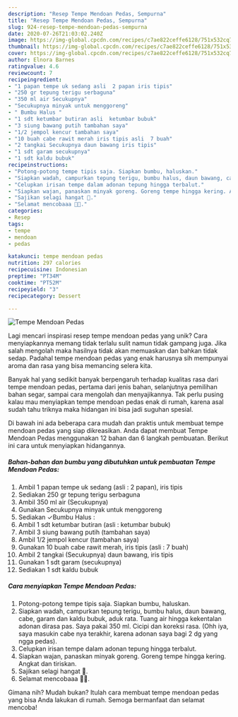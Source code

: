 ```yaml
---
description: "Resep Tempe Mendoan Pedas, Sempurna"
title: "Resep Tempe Mendoan Pedas, Sempurna"
slug: 924-resep-tempe-mendoan-pedas-sempurna
date: 2020-07-26T21:03:02.240Z
image: https://img-global.cpcdn.com/recipes/c7ae822ceffe6128/751x532cq70/tempe-mendoan-pedas-foto-resep-utama.jpg
thumbnail: https://img-global.cpcdn.com/recipes/c7ae822ceffe6128/751x532cq70/tempe-mendoan-pedas-foto-resep-utama.jpg
cover: https://img-global.cpcdn.com/recipes/c7ae822ceffe6128/751x532cq70/tempe-mendoan-pedas-foto-resep-utama.jpg
author: Elnora Barnes
ratingvalue: 4.6
reviewcount: 7
recipeingredient:
- "1 papan tempe uk sedang asli  2 papan iris tipis"
- "250 gr tepung terigu serbaguna"
- "350 ml air Secukupnya"
- "Secukupnya minyak untuk menggoreng"
- " Bumbu Halus "
- "1 sdt ketumbar butiran asli  ketumbar bubuk"
- "3 siung bawang putih tambahan saya"
- "1/2 jempol kencur tambahan saya"
- "10 buah cabe rawit merah iris tipis asli  7 buah"
- "2 tangkai Secukupnya daun bawang iris tipis"
- "1 sdt garam secukupnya"
- "1 sdt kaldu bubuk"
recipeinstructions:
- "Potong-potong tempe tipis saja. Siapkan bumbu, haluskan."
- "Siapkan wadah, campurkan tepung terigu, bumbu halus, daun bawang, cabe, garam dan kaldu bubuk, aduk rata. Tuang air hingga kekentalan adonan dirasa pas. Saya pakai 350 ml. Cicipi dan koreksi rasa. (Ohh iya, saya masukin cabe nya terakhir, karena adonan saya bagi 2 dg yang ngga pedas)."
- "Celupkan irisan tempe dalam adonan tepung hingga terbalut."
- "Siapkan wajan, panaskan minyak goreng. Goreng tempe hingga kering. Angkat dan tiriskan."
- "Sajikan selagi hangat 🤩."
- "Selamat mencobaaa 🤗🥰."
categories:
- Resep
tags:
- tempe
- mendoan
- pedas

katakunci: tempe mendoan pedas 
nutrition: 297 calories
recipecuisine: Indonesian
preptime: "PT34M"
cooktime: "PT52M"
recipeyield: "3"
recipecategory: Dessert

---
```



![Tempe Mendoan Pedas](https://img-global.cpcdn.com/recipes/c7ae822ceffe6128/751x532cq70/tempe-mendoan-pedas-foto-resep-utama.jpg)

Lagi mencari inspirasi resep tempe mendoan pedas yang unik? Cara menyiapkannya memang tidak terlalu sulit namun tidak gampang juga. Jika salah mengolah maka hasilnya tidak akan memuaskan dan bahkan tidak sedap. Padahal tempe mendoan pedas yang enak harusnya sih mempunyai aroma dan rasa yang bisa memancing selera kita.

Banyak hal yang sedikit banyak berpengaruh terhadap kualitas rasa dari tempe mendoan pedas, pertama dari jenis bahan, selanjutnya pemilihan bahan segar, sampai cara mengolah dan menyajikannya. Tak perlu pusing kalau mau menyiapkan tempe mendoan pedas enak di rumah, karena asal sudah tahu triknya maka hidangan ini bisa jadi suguhan spesial.




Di bawah ini ada beberapa cara mudah dan praktis untuk membuat tempe mendoan pedas yang siap dikreasikan. Anda dapat membuat Tempe Mendoan Pedas menggunakan 12 bahan dan 6 langkah pembuatan. Berikut ini cara untuk menyiapkan hidangannya.

<!--inarticleads1-->

##### Bahan-bahan dan bumbu yang dibutuhkan untuk pembuatan Tempe Mendoan Pedas:

1. Ambil 1 papan tempe uk sedang (asli : 2 papan), iris tipis
1. Sediakan 250 gr tepung terigu serbaguna
1. Ambil 350 ml air (Secukupnya)
1. Gunakan Secukupnya minyak untuk menggoreng
1. Sediakan  ✓Bumbu Halus :
1. Ambil 1 sdt ketumbar butiran (asli : ketumbar bubuk)
1. Ambil 3 siung bawang putih (tambahan saya)
1. Ambil 1/2 jempol kencur (tambahan saya)
1. Gunakan 10 buah cabe rawit merah, iris tipis (asli : 7 buah)
1. Ambil 2 tangkai (Secukupnya) daun bawang, iris tipis
1. Gunakan 1 sdt garam (secukupnya)
1. Sediakan 1 sdt kaldu bubuk




<!--inarticleads2-->

##### Cara menyiapkan Tempe Mendoan Pedas:

1. Potong-potong tempe tipis saja. Siapkan bumbu, haluskan.
1. Siapkan wadah, campurkan tepung terigu, bumbu halus, daun bawang, cabe, garam dan kaldu bubuk, aduk rata. Tuang air hingga kekentalan adonan dirasa pas. Saya pakai 350 ml. Cicipi dan koreksi rasa. (Ohh iya, saya masukin cabe nya terakhir, karena adonan saya bagi 2 dg yang ngga pedas).
1. Celupkan irisan tempe dalam adonan tepung hingga terbalut.
1. Siapkan wajan, panaskan minyak goreng. Goreng tempe hingga kering. Angkat dan tiriskan.
1. Sajikan selagi hangat 🤩.
1. Selamat mencobaaa 🤗🥰.




Gimana nih? Mudah bukan? Itulah cara membuat tempe mendoan pedas yang bisa Anda lakukan di rumah. Semoga bermanfaat dan selamat mencoba!
